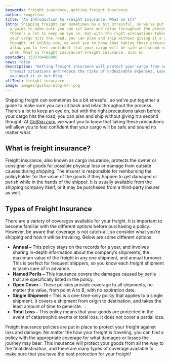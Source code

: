 ```yaml
---
keywords: freight insurance, getting freight insurance
author: kmagilton
title: "An Introduction to Freight Insurance: What Is It?"
intro: Shipping freight can sometimes be a bit stressful, so we’ve put together
  a guide to make sure you can sit back and relax throughout the process.
  There’s a lot to keep an eye on, but with the right precautions taken before
  your cargo hits the road, you can plan and ship without giving it a second
  thought. At GoShip.com, we want you to know that taking these precautions will
  allow you to feel confident that your cargo will be safe and sound no matter
  what. What is freight insurance? Freight insurance, also kn
postedAt: 1533704405000
news: false
description: "Getting freight insurance will protect your cargo from unexpected
  transit situations and reduce the risks of undesirable expenses. Learn why do
  you need it in our blog. "
altText: freight insurance
image: images/goship-blog-64-.png
---
```

Shipping freight can sometimes be a bit stressful, so we’ve put together a guide to make sure you can sit back and relax throughout the process. There’s a lot to keep an eye on, but with the right precautions taken before your cargo hits the road, you can plan and ship without giving it a second thought. At [GoShip.com](http://goship.com), we want you to know that taking these precautions will allow you to feel confident that your cargo will be safe and sound no matter what.   

## **What is freight insurance?** 

Freight insurance, also known as cargo insurance, protects the owner or consigner of goods for possible physical loss or damage from outside causes during shipping. The insurer is responsible for reimbursing the policyholder for the value of the goods if they happen to get damaged or perish while in the hands of the shipper. It is usually available from the shipping company itself, or it may be purchased from a third-party insurer as well.   

## **Types of Freight Insurance** 

There are a variety of coverages available for your freight. It is important to become familiar with the different options before purchasing a policy. However, be aware that coverage is not catch-all, so consider what you’re shipping and how it will be traveling. Below are some different options:  

* **Annual –** This policy stays on the records for a year, and involves sharing in-depth information about the company’s shipments, the maximum value of the freight in any one shipment, and annual turnover. This is perfect for frequent shippers, so you know each freight shipment is taken care of in advance.
* **Named Perils –** This insurance covers the damages caused by perils that are specifically listed in the policy.
* **Open Cover –** These policies provide coverage to all shipments, no matter the value, from point A to B, with no expiration date.
* **Single Shipment –** This is a one-time-only policy that applies to a single shipment. It covers a shipment from origin to destination, and takes the least amount of time to generate.
* **Total Loss –** This policy means that your goods are protected in the event of catastrophic events or total loss. It does not cover a partial loss.

Freight insurance policies are put in place to protect your freight against loss and damage. No matter the how your freight is traveling, you can find a policy with the appropriate coverage for what damages or losses the journey may bear. This insurance will protect your goods from all the way to the final destination, and there are many types of coverage available to make sure that you have the best protection for your freight!